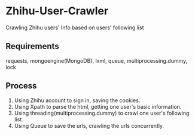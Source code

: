 # Zhihu-User-Crawler
Crawling Zhihu users' Info based on users' following list
## Requirements
requests, mongoengine(MongoDB), lxml, queue, multiprocessing.dummy, lock
## Process
1) Using Zhihu account to sign in, saving the cookies.<br>
2) Using Xpath to parse the html, getting one user's basic information.<br>
3) Using threading(multiprocessing.dummy) to crawl one user's following list.<br>
4) Using Queue to save the urls, crawling the urls concurrently.
